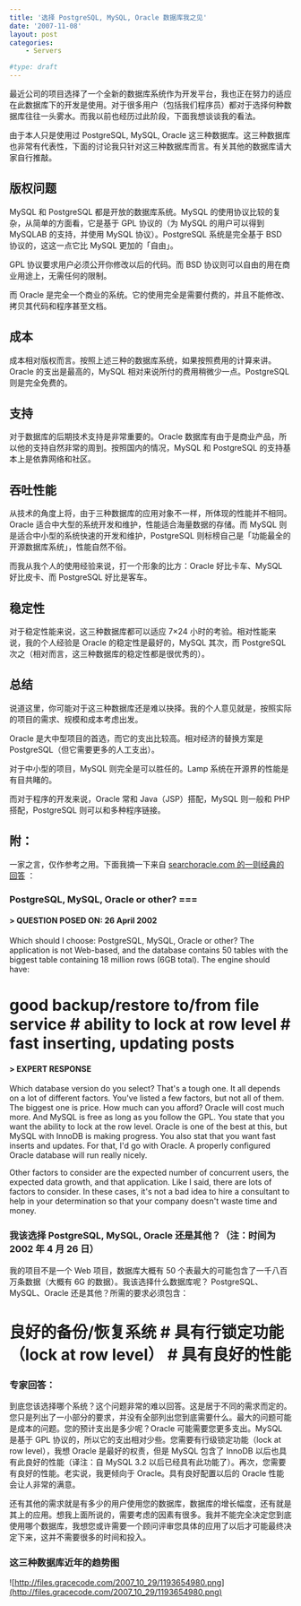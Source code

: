 ```yaml
---
title: '选择 PostgreSQL, MySQL, Oracle 数据库我之见'
date: '2007-11-08'
layout: post
categories:
    - Servers

#type: draft
---
```


最近公司的项目选择了一个全新的数据库系统作为开发平台，我也正在努力的适应在此数据库下的开发是使用。对于很多用户（包括我们程序员）都对于选择何种数据库往往一头雾水。而我以前也经历过此阶段，下面我想谈谈我的看法。

由于本人只是使用过  PostgreSQL, MySQL, Oracle 这三种数据库。这三种数据库也非常有代表性，下面的讨论我只针对这三种数据库而言。有关其他的数据库请大家自行推敲。


## 版权问题

MySQL 和 PostgreSQL 都是开放的数据库系统。MySQL 的使用协议比较的复杂，从简单的方面看，它是基于 GPL 协议的（为 MySQL 的用户可以得到 MySQLAB 的支持，并使用 MySQL 协议）。PostgreSQL 系统是完全基于 BSD 协议的，这这一点它比 MySQL 更加的「自由」。

GPL 协议要求用户必须公开你修改以后的代码。而 BSD 协议则可以自由的用在商业用途上，无需任何的限制。

而 Oracle 是完全一个商业的系统。它的使用完全是需要付费的，并且不能修改、拷贝其代码和程序甚至文档。


## 成本

成本相对版权而言。按照上述三种的数据库系统，如果按照费用的计算来讲。Oracle 的支出是最高的，MySQL 相对来说所付的费用稍微少一点。PostgreSQL 则是完全免费的。


## 支持

对于数据库的后期技术支持是非常重要的。Oracle 数据库有由于是商业产品，所以他的支持自然非常的周到。按照国内的情况，MySQL 和 PostgreSQL 的支持基本上是依靠网络和社区。


## 吞吐性能

从技术的角度上将，由于三种数据库的应用对象不一样，所体现的性能并不相同。Oracle 适合中大型的系统开发和维护，性能适合海量数据的存储。而 MySQL 则是适合中小型的系统快速的开发和维护，PostgreSQL 则标榜自己是「功能最全的开源数据库系统」，性能自然不俗。

而我从我个人的使用经验来说，打一个形象的比方：Oracle 好比卡车、MySQL 好比皮卡、而 PostgreSQL 好比是客车。


## 稳定性

对于稳定性能来说，这三种数据库都可以适应 7×24 小时的考验。相对性能来说，我的个人经验是 Oracle 的稳定性是最好的，MySQL 其次，而 PostgreSQL 次之（相对而言，这三种数据库的稳定性都是很优秀的）。


## 总结

说道这里，你可能对于这三种数据库还是难以抉择。我的个人意见就是，按照实际的项目的需求、规模和成本考虑出发。

Oracle 是大中型项目的首选，而它的支出比较高。相对经济的替换方案是 PostgreSQL（但它需要更多的人工支出）。

对于中小型的项目，MySQL 则完全是可以胜任的。Lamp 系统在开源界的性能是有目共睹的。

而对于程序的开发来说，Oracle 常和 Java（JSP）搭配，MySQL 则一般和 PHP 搭配，PostgreSQL 则可以和多种程序链接。


## 附：

一家之言，仅作参考之用。下面我摘一下来自  [searchoracle.com 的一则经典的回答](http://searchoracle.techtarget.com/expert/KnowledgebaseAnswer/0,289625,sid41_gci909411,00.html) ：


### PostgreSQL, MySQL, Oracle or other? ===


#### > QUESTION POSED ON: 26 April 2002

Which should I choose: PostgreSQL, MySQL, Oracle or other? The application is not Web-based, and the database contains 50 tables with the biggest table containing 18 million rows (6GB total). The engine should have:

# good backup/restore to/from file service  # ability to lock at row level  # fast inserting, updating posts


#### > EXPERT RESPONSE

Which database version do you select? That\'s a tough one. It all depends on a lot of different factors. You\'ve listed a few factors, but not all of them. The biggest one is price. How much can you afford? Oracle will cost much more. And MySQL is free as long as you follow the GPL. You state that you want the ability to lock at the row level. Oracle is one of the best at this, but MySQL with InnoDB is making progress. You also stat that you want fast inserts and updates. For that, I\'d go with Oracle. A properly configured Oracle database will run really nicely.

Other factors to consider are the expected number of concurrent users, the expected data growth, and that application. Like I said, there are lots of factors to consider. In these cases, it\'s not a bad idea to hire a consultant to help in your determination so that your company doesn\'t waste time and money.


### 我该选择 PostgreSQL, MySQL, Oracle 还是其他？（注：时间为 2002 年 4 月 26 日）

我的项目不是一个 Web 项目，数据库大概有 50 个表最大的可能包含了一千八百万条数据（大概有 6G 的数据）。我该选择什么数据库呢？ PostgreSQL、MySQL、Oracle 还是其他？所需的要求必须包含：

# 良好的备份/恢复系统  # 具有行锁定功能（lock at row level）  # 具有良好的性能


### 专家回答：

到底您该选择哪个系统？这个问题非常的难以回答。这是居于不同的需求而定的。您只是列出了一小部分的要求，并没有全部列出您到底需要什么。最大的问题可能是成本的问题。您的预计支出是多少呢？Oracle 可能需要您更多支出。MySQL 是基于 GPL 协议的，所以它的支出相对少些。您需要有行级锁定功能（lock at row level），我想 Oracle 是最好的权责，但是 MySQL 包含了 InnoDB 以后也具有此良好的性能（译注：自 MySQL 3.2 以后已经具有此功能了）。再次，您需要有良好的性能。老实说，我更倾向于 Oracle。具有良好配置以后的 Oracle 性能会让人非常的满意。

还有其他的需求就是有多少的用户使用您的数据库，数据库的增长幅度，还有就是其上的应用。想我上面所说的，需要考虑的因素有很多。我并不能完全决定您到底使用哪个数据库，我想您或许需要一个顾问评审您具体的应用了以后才可能最终决定下来，这并不需要很多的时间和投入。


### 这三种数据库近年的趋势图

![http://files.gracecode.com/2007_10_29/1193654980.png](http://files.gracecode.com/2007_10_29/1193654980.png)
